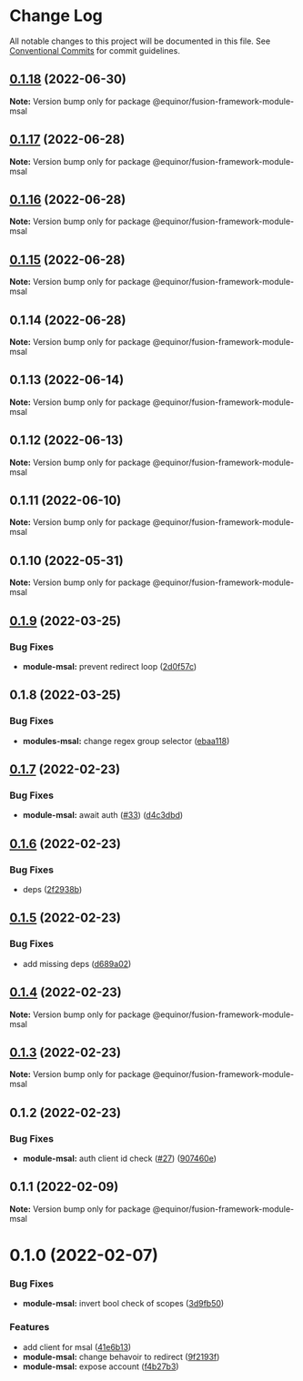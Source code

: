 # Change Log

All notable changes to this project will be documented in this file.
See [Conventional Commits](https://conventionalcommits.org) for commit guidelines.

## [0.1.18](https://github.com/equinor/fusion-framework/compare/@equinor/fusion-framework-module-msal@0.1.17...@equinor/fusion-framework-module-msal@0.1.18) (2022-06-30)

**Note:** Version bump only for package @equinor/fusion-framework-module-msal





## [0.1.17](https://github.com/equinor/fusion-framework/compare/@equinor/fusion-framework-module-msal@0.1.16...@equinor/fusion-framework-module-msal@0.1.17) (2022-06-28)

**Note:** Version bump only for package @equinor/fusion-framework-module-msal





## [0.1.16](https://github.com/equinor/fusion-framework/compare/@equinor/fusion-framework-module-msal@0.1.15...@equinor/fusion-framework-module-msal@0.1.16) (2022-06-28)

**Note:** Version bump only for package @equinor/fusion-framework-module-msal





## [0.1.15](https://github.com/equinor/fusion-framework/compare/@equinor/fusion-framework-module-msal@0.1.14...@equinor/fusion-framework-module-msal@0.1.15) (2022-06-28)

**Note:** Version bump only for package @equinor/fusion-framework-module-msal





## 0.1.14 (2022-06-28)

**Note:** Version bump only for package @equinor/fusion-framework-module-msal





## 0.1.13 (2022-06-14)

**Note:** Version bump only for package @equinor/fusion-framework-module-msal





## 0.1.12 (2022-06-13)

**Note:** Version bump only for package @equinor/fusion-framework-module-msal





## 0.1.11 (2022-06-10)

**Note:** Version bump only for package @equinor/fusion-framework-module-msal





## 0.1.10 (2022-05-31)

**Note:** Version bump only for package @equinor/fusion-framework-module-msal





## [0.1.9](https://github.com/equinor/fusion-framework/compare/@equinor/fusion-framework-module-msal@0.1.8...@equinor/fusion-framework-module-msal@0.1.9) (2022-03-25)


### Bug Fixes

* **module-msal:** prevent redirect loop ([2d0f57c](https://github.com/equinor/fusion-framework/commit/2d0f57c737282f485099ff2562b4c4c956f8e30a))





## 0.1.8 (2022-03-25)


### Bug Fixes

* **modules-msal:** change regex group selector ([ebaa118](https://github.com/equinor/fusion-framework/commit/ebaa11849303e68f67544f8db57727673f821744))





## [0.1.7](https://github.com/equinor/fusion-framework/compare/@equinor/fusion-framework-module-msal@0.1.6...@equinor/fusion-framework-module-msal@0.1.7) (2022-02-23)


### Bug Fixes

* **module-msal:** await auth ([#33](https://github.com/equinor/fusion-framework/issues/33)) ([d4c3dbd](https://github.com/equinor/fusion-framework/commit/d4c3dbd0afc6a3adebe23853ccd363d1bf37f131))





## [0.1.6](https://github.com/equinor/fusion-framework/compare/@equinor/fusion-framework-module-msal@0.1.5...@equinor/fusion-framework-module-msal@0.1.6) (2022-02-23)


### Bug Fixes

* deps ([2f2938b](https://github.com/equinor/fusion-framework/commit/2f2938b554610a068ed451623dd13480cae27302))





## [0.1.5](https://github.com/equinor/fusion-framework/compare/@equinor/fusion-framework-module-msal@0.1.4...@equinor/fusion-framework-module-msal@0.1.5) (2022-02-23)


### Bug Fixes

* add missing deps ([d689a02](https://github.com/equinor/fusion-framework/commit/d689a025613401eadf693bdd52694ba462dcfea3))





## [0.1.4](https://github.com/equinor/fusion-framework/compare/@equinor/fusion-framework-module-msal@0.1.3...@equinor/fusion-framework-module-msal@0.1.4) (2022-02-23)

**Note:** Version bump only for package @equinor/fusion-framework-module-msal





## [0.1.3](https://github.com/equinor/fusion-framework/compare/@equinor/fusion-framework-module-msal@0.1.2...@equinor/fusion-framework-module-msal@0.1.3) (2022-02-23)

**Note:** Version bump only for package @equinor/fusion-framework-module-msal





## 0.1.2 (2022-02-23)


### Bug Fixes

* **module-msal:** auth client id check ([#27](https://github.com/equinor/fusion-framework/issues/27)) ([907460e](https://github.com/equinor/fusion-framework/commit/907460e3e63e777f6766dcc044cad7078d7ab747))





## 0.1.1 (2022-02-09)

**Note:** Version bump only for package @equinor/fusion-framework-module-msal





# 0.1.0 (2022-02-07)


### Bug Fixes

* **module-msal:** invert bool check of scopes ([3d9fb50](https://github.com/equinor/fusion-framework/commit/3d9fb50e4b3d408cab4f6e68c44ca9045e8ce40d))


### Features

* add client for msal ([41e6b13](https://github.com/equinor/fusion-framework/commit/41e6b1378f41b1e03023186d480460a0189878c6))
* **module-msal:** change behavoir to redirect ([9f2193f](https://github.com/equinor/fusion-framework/commit/9f2193f21a7056cb6b42513845fdc19910522628))
* **module-msal:** expose account ([f4b27b3](https://github.com/equinor/fusion-framework/commit/f4b27b3db7cf5133afbaf366ba953561dd23c113))
